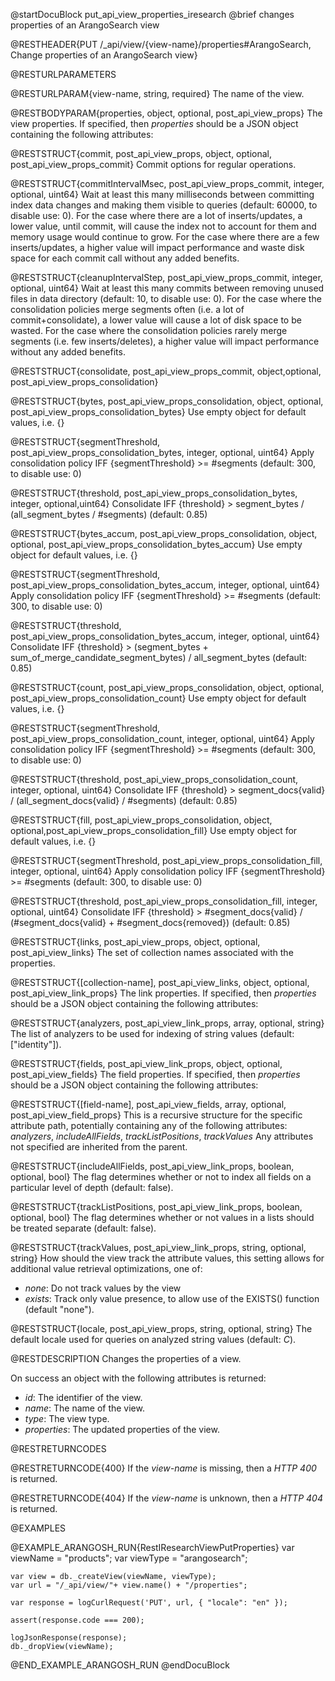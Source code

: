 @startDocuBlock put_api_view_properties_iresearch
@brief changes properties of an ArangoSearch view

@RESTHEADER{PUT /_api/view/{view-name}/properties#ArangoSearch, Change properties of an ArangoSearch view}

@RESTURLPARAMETERS

@RESTURLPARAM{view-name, string, required}
The name of the view.

@RESTBODYPARAM{properties, object, optional, post_api_view_props}
The view properties. If specified, then *properties* should be a JSON object
containing the following attributes:


@RESTSTRUCT{commit, post_api_view_props, object, optional, post_api_view_props_commit}
Commit options for regular operations.

@RESTSTRUCT{commitIntervalMsec, post_api_view_props_commit, integer, optional, uint64}
Wait at least this many milliseconds between committing index data changes and
making them visible to queries (default: 60000, to disable use: 0).
For the case where there are a lot of inserts/updates, a lower value, until
commit, will cause the index not to account for them and memory usage would
continue to grow.
For the case where there are a few inserts/updates, a higher value will impact
performance and waste disk space for each commit call without any added
benefits.

@RESTSTRUCT{cleanupIntervalStep, post_api_view_props_commit, integer, optional, uint64}
Wait at least this many commits between removing unused files in data
directory (default: 10, to disable use: 0).
For the case where the consolidation policies merge segments often (i.e. a lot
of commit+consolidate), a lower value will cause a lot of disk space to be
wasted.
For the case where the consolidation policies rarely merge segments (i.e. few
inserts/deletes), a higher value will impact performance without any added
benefits.


@RESTSTRUCT{consolidate, post_api_view_props_commit, object,optional, post_api_view_props_consolidation}


@RESTSTRUCT{bytes, post_api_view_props_consolidation, object, optional, post_api_view_props_consolidation_bytes}
Use empty object for default values, i.e. {}

@RESTSTRUCT{segmentThreshold, post_api_view_props_consolidation_bytes, integer, optional, uint64}
Apply consolidation policy IFF {segmentThreshold} >= #segments (default: 300, to disable use: 0)

@RESTSTRUCT{threshold, post_api_view_props_consolidation_bytes, integer, optional,uint64}
Consolidate IFF {threshold} > segment_bytes / (all_segment_bytes / #segments) (default: 0.85)


@RESTSTRUCT{bytes_accum, post_api_view_props_consolidation, object, optional, post_api_view_props_consolidation_bytes_accum}
Use empty object for default values, i.e. {}

@RESTSTRUCT{segmentThreshold, post_api_view_props_consolidation_bytes_accum, integer, optional, uint64}
Apply consolidation policy IFF {segmentThreshold} >= #segments (default: 300, to disable use: 0)

@RESTSTRUCT{threshold, post_api_view_props_consolidation_bytes_accum, integer, optional, uint64}
Consolidate IFF {threshold} > (segment_bytes + sum_of_merge_candidate_segment_bytes) / all_segment_bytes (default: 0.85)


@RESTSTRUCT{count, post_api_view_props_consolidation, object, optional, post_api_view_props_consolidation_count}
Use empty object for default values, i.e. {}

@RESTSTRUCT{segmentThreshold, post_api_view_props_consolidation_count, integer, optional, uint64}
Apply consolidation policy IFF {segmentThreshold} >= #segments (default: 300, to disable use: 0)

@RESTSTRUCT{threshold, post_api_view_props_consolidation_count, integer, optional, uint64}
Consolidate IFF {threshold} > segment_docs{valid} / (all_segment_docs{valid} / #segments) (default: 0.85)


@RESTSTRUCT{fill, post_api_view_props_consolidation, object, optional,post_api_view_props_consolidation_fill}
Use empty object for default values, i.e. {}

@RESTSTRUCT{segmentThreshold, post_api_view_props_consolidation_fill, integer, optional, uint64}
Apply consolidation policy IFF {segmentThreshold} >= #segments (default: 300, to disable use: 0)

@RESTSTRUCT{threshold, post_api_view_props_consolidation_fill, integer, optional, uint64}
Consolidate IFF {threshold} > #segment_docs{valid} / (#segment_docs{valid} + #segment_docs{removed}) (default: 0.85)


@RESTSTRUCT{links, post_api_view_props, object, optional, post_api_view_links}
The set of collection names associated with the properties.


@RESTSTRUCT{[collection-name], post_api_view_links, object, optional, post_api_view_link_props}
The link properties. If specified, then *properties* should be a JSON object
containing the following attributes:

@RESTSTRUCT{analyzers, post_api_view_link_props, array, optional, string}
The list of analyzers to be used for indexing of string values
(default: ["identity"]).


@RESTSTRUCT{fields, post_api_view_link_props, object, optional, post_api_view_fields}
The field properties. If specified, then *properties* should be a JSON object
containing the following attributes:

@RESTSTRUCT{[field-name], post_api_view_fields, array, optional, post_api_view_field_props}
This is a recursive structure for the specific attribute path, potentially
containing any of the following attributes:
*analyzers*, *includeAllFields*, *trackListPositions*, *trackValues*
Any attributes not specified are inherited from the parent.


@RESTSTRUCT{includeAllFields, post_api_view_link_props, boolean, optional, bool}
The flag determines whether or not to index all fields on a particular level of
depth (default: false).

@RESTSTRUCT{trackListPositions, post_api_view_link_props, boolean, optional, bool}
The flag determines whether or not values in a lists should be treated separate
(default: false).

@RESTSTRUCT{trackValues, post_api_view_link_props, string, optional, string}
How should the view track the attribute values, this setting allows for
additional value retrieval optimizations, one of:
- *none*: Do not track values by the view
- *exists*: Track only value presence, to allow use of the EXISTS() function
(default "none").


@RESTSTRUCT{locale, post_api_view_props, string, optional, string}
The default locale used for queries on analyzed string values (default: *C*).


@RESTDESCRIPTION
Changes the properties of a view.

On success an object with the following attributes is returned:
- *id*: The identifier of the view.
- *name*: The name of the view.
- *type*: The view type.
- *properties*: The updated properties of the view.

@RESTRETURNCODES

@RESTRETURNCODE{400}
If the *view-name* is missing, then a *HTTP 400* is returned.

@RESTRETURNCODE{404}
If the *view-name* is unknown, then a *HTTP 404* is returned.

@EXAMPLES

@EXAMPLE_ARANGOSH_RUN{RestIResearchViewPutProperties}
    var viewName = "products";
    var viewType = "arangosearch";

    var view = db._createView(viewName, viewType);
    var url = "/_api/view/"+ view.name() + "/properties";

    var response = logCurlRequest('PUT', url, { "locale": "en" });

    assert(response.code === 200);

    logJsonResponse(response);
    db._dropView(viewName);
@END_EXAMPLE_ARANGOSH_RUN
@endDocuBlock
